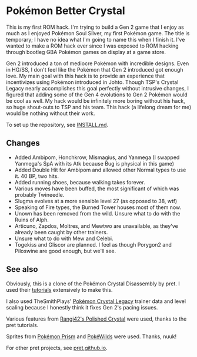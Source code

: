 # Pokémon Better Crystal

This is my first ROM hack. I'm trying to build a Gen 2 game that I enjoy as much as I enjoyed Pokémon Soul Silver, my first Pokémon game. The title is temporary; I have no idea what I'm going to name this when I finish it. I've
wanted to make a ROM hack ever since I was exposed to ROM hacking through bootleg GBA Pokémon games on display at a game store.

Gen 2 introduced a ton of mediocre Pokémon with incredible designs. Even in HG/SS, I don't feel like the Pokémon that Gen 2 introduced got enough love. My main goal with this hack is to provide an experience that incentivizes
using Pokémon introduced in Johto. Though TSP's Crystal Legacy nearly accomplishes this goal perfectly without intrusive changes, I figured that adding some of the Gen 4 evolutions to Gen 2 Pokémon would be cool as well. My
hack would be infinitely more boring without his hack, so huge shout-outs to TSP and his team. This hack (a lifelong dream for me) would be nothing without their work. 

To set up the repository, see [INSTALL.md](INSTALL.md).

## Changes
- Added Ambipom, Honchkrow, Mismagius, and Yanmega
  (I swapped Yanmega's SpA with its Atk because Bug is physical in this game)
- Added Double Hit for Ambipom and allowed other Normal types to use it. 40 BP, two hits.
- Added running shoes, because walking takes forever.
- Various moves have been buffed, the most significant of which was probably Twineedle.
- Slugma evolves at a more sensible level 27 (as opposed to 38, wtf)
- Speaking of Fire types, the Burned Tower houses most of them now.
- Unown has been removed from the wild. Unsure what to do with the Ruins of Alph.
- Articuno, Zapdos, Moltres, and Mewtwo are unavailable, as they've already been caught by other trainers.
- Unsure what to do with Mew and Celebi.
- Togekiss and Gliscor are planned. I feel as though Porygon2 and Piloswine are good enough, but we'll see. 

## See also
Obviously, this is a clone of the Pokémon Crystal Disassembly by pret. I used their [tutorials](https://github.com/pret/pokecrystal/wiki/Tutorials) extensively to make this. 

I also used TheSmithPlays' [Pokémon Crystal Legacy](https://github.com/cRz-Shadows/Pokemon_Crystal_Legacy) trainer data and level scaling because I honestly think it fixes Gen 2's pacing issues.

Various features from [Rangi42's Polished Crystal](https://github.com/Rangi42/polishedcrystal) were used, thanks to the pret tutorials. 

Sprites from [Pokémon Prism](https://rainbowdevs.com/title/prism/) and [PokéWilds](https://github.com/SheerSt/pokewilds) were used. Thanks, nuuk!

For other pret projects, see [pret.github.io](https://pret.github.io/).
